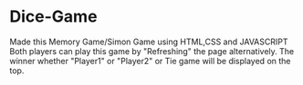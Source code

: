 # Dice-Game
Made this Memory Game/Simon Game using HTML,CSS and JAVASCRIPT Both players can play this game by "Refreshing" the page alternatively. The winner whether "Player1" or "Player2" or Tie game will be displayed on the top.
